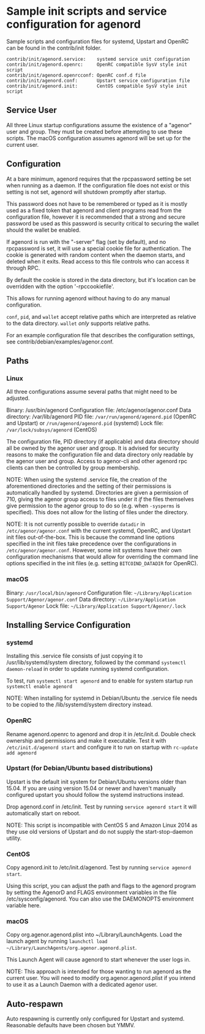 Sample init scripts and service configuration for agenord
==========================================================

Sample scripts and configuration files for systemd, Upstart and OpenRC
can be found in the contrib/init folder.

    contrib/init/agenord.service:    systemd service unit configuration
    contrib/init/agenord.openrc:     OpenRC compatible SysV style init script
    contrib/init/agenord.openrcconf: OpenRC conf.d file
    contrib/init/agenord.conf:       Upstart service configuration file
    contrib/init/agenord.init:       CentOS compatible SysV style init script

Service User
---------------------------------

All three Linux startup configurations assume the existence of a "agenor" user
and group.  They must be created before attempting to use these scripts.
The macOS configuration assumes agenord will be set up for the current user.

Configuration
---------------------------------

At a bare minimum, agenord requires that the rpcpassword setting be set
when running as a daemon.  If the configuration file does not exist or this
setting is not set, agenord will shutdown promptly after startup.

This password does not have to be remembered or typed as it is mostly used
as a fixed token that agenord and client programs read from the configuration
file, however it is recommended that a strong and secure password be used
as this password is security critical to securing the wallet should the
wallet be enabled.

If agenord is run with the "-server" flag (set by default), and no rpcpassword is set,
it will use a special cookie file for authentication. The cookie is generated with random
content when the daemon starts, and deleted when it exits. Read access to this file
controls who can access it through RPC.

By default the cookie is stored in the data directory, but it's location can be overridden
with the option '-rpccookiefile'.

This allows for running agenord without having to do any manual configuration.

`conf`, `pid`, and `wallet` accept relative paths which are interpreted as
relative to the data directory. `wallet` *only* supports relative paths.

For an example configuration file that describes the configuration settings,
see contrib/debian/examples/agenor.conf.

Paths
---------------------------------

### Linux

All three configurations assume several paths that might need to be adjusted.

Binary:              /usr/bin/agenord
Configuration file:  /etc/agenor/agenor.conf
Data directory:      /var/lib/agenord
PID file:            `/var/run/agenord/agenord.pid` (OpenRC and Upstart) or `/run/agenord/agenord.pid` (systemd)
Lock file:           `/var/lock/subsys/agenord` (CentOS)

The configuration file, PID directory (if applicable) and data directory
should all be owned by the agenor user and group.  It is advised for security
reasons to make the configuration file and data directory only readable by the
agenor user and group.  Access to agenor-cli and other agenord rpc clients
can then be controlled by group membership.

NOTE: When using the systemd .service file, the creation of the aforementioned
directories and the setting of their permissions is automatically handled by
systemd. Directories are given a permission of 710, giving the agenor group
access to files under it _if_ the files themselves give permission to the
agenor group to do so (e.g. when `-sysperms` is specified). This does not allow
for the listing of files under the directory.

NOTE: It is not currently possible to override `datadir` in
`/etc/agenor/agenor.conf` with the current systemd, OpenRC, and Upstart init
files out-of-the-box. This is because the command line options specified in the
init files take precedence over the configurations in
`/etc/agenor/agenor.conf`. However, some init systems have their own
configuration mechanisms that would allow for overriding the command line
options specified in the init files (e.g. setting `BITCOIND_DATADIR` for
OpenRC).

### macOS

Binary:              `/usr/local/bin/agenord`
Configuration file:  `~/Library/Application Support/Agenor/agenor.conf`
Data directory:      `~/Library/Application Support/Agenor`
Lock file:           `~/Library/Application Support/Agenor/.lock`

Installing Service Configuration
-----------------------------------

### systemd

Installing this .service file consists of just copying it to
/usr/lib/systemd/system directory, followed by the command
`systemctl daemon-reload` in order to update running systemd configuration.

To test, run `systemctl start agenord` and to enable for system startup run
`systemctl enable agenord`

NOTE: When installing for systemd in Debian/Ubuntu the .service file needs to be copied to the /lib/systemd/system directory instead.

### OpenRC

Rename agenord.openrc to agenord and drop it in /etc/init.d.  Double
check ownership and permissions and make it executable.  Test it with
`/etc/init.d/agenord start` and configure it to run on startup with
`rc-update add agenord`

### Upstart (for Debian/Ubuntu based distributions)

Upstart is the default init system for Debian/Ubuntu versions older than 15.04. If you are using version 15.04 or newer and haven't manually configured upstart you should follow the systemd instructions instead.

Drop agenord.conf in /etc/init.  Test by running `service agenord start`
it will automatically start on reboot.

NOTE: This script is incompatible with CentOS 5 and Amazon Linux 2014 as they
use old versions of Upstart and do not supply the start-stop-daemon utility.

### CentOS

Copy agenord.init to /etc/init.d/agenord. Test by running `service agenord start`.

Using this script, you can adjust the path and flags to the agenord program by
setting the AgenorD and FLAGS environment variables in the file
/etc/sysconfig/agenord. You can also use the DAEMONOPTS environment variable here.

### macOS

Copy org.agenor.agenord.plist into ~/Library/LaunchAgents. Load the launch agent by
running `launchctl load ~/Library/LaunchAgents/org.agenor.agenord.plist`.

This Launch Agent will cause agenord to start whenever the user logs in.

NOTE: This approach is intended for those wanting to run agenord as the current user.
You will need to modify org.agenor.agenord.plist if you intend to use it as a
Launch Daemon with a dedicated agenor user.

Auto-respawn
-----------------------------------

Auto respawning is currently only configured for Upstart and systemd.
Reasonable defaults have been chosen but YMMV.
